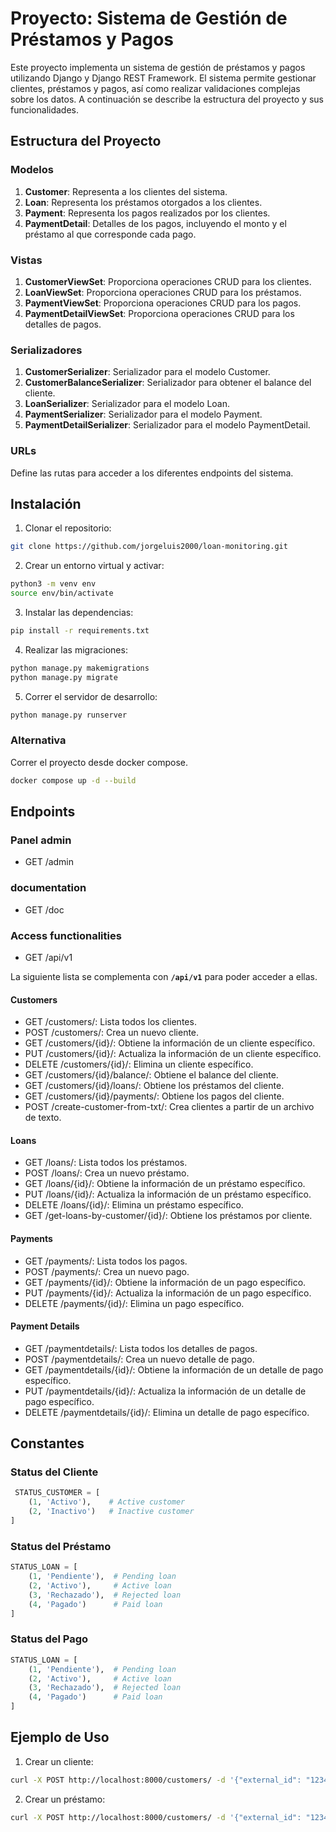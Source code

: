 # Proyecto: Sistema de Gestión de Préstamos y Pagos

Este proyecto implementa un sistema de gestión de préstamos y pagos utilizando Django y Django REST Framework. El sistema permite gestionar clientes, préstamos y pagos, así como realizar validaciones complejas sobre los datos. A continuación se describe la estructura del proyecto y sus funcionalidades.

## Estructura del Proyecto

### Modelos

1. **Customer**: Representa a los clientes del sistema.
2. **Loan**: Representa los préstamos otorgados a los clientes.
3. **Payment**: Representa los pagos realizados por los clientes.
4. **PaymentDetail**: Detalles de los pagos, incluyendo el monto y el préstamo al que corresponde cada pago.

### Vistas

1. **CustomerViewSet**: Proporciona operaciones CRUD para los clientes.
2. **LoanViewSet**: Proporciona operaciones CRUD para los préstamos.
3. **PaymentViewSet**: Proporciona operaciones CRUD para los pagos.
4. **PaymentDetailViewSet**: Proporciona operaciones CRUD para los detalles de pagos.

### Serializadores

1. **CustomerSerializer**: Serializador para el modelo Customer.
2. **CustomerBalanceSerializer**: Serializador para obtener el balance del cliente.
3. **LoanSerializer**: Serializador para el modelo Loan.
4. **PaymentSerializer**: Serializador para el modelo Payment.
5. **PaymentDetailSerializer**: Serializador para el modelo PaymentDetail.

### URLs

Define las rutas para acceder a los diferentes endpoints del sistema.

## Instalación

1. Clonar el repositorio:

```bash
git clone https://github.com/jorgeluis2000/loan-monitoring.git
```

2. Crear un entorno virtual y activar:
```bash
python3 -m venv env
source env/bin/activate
```

3. Instalar las dependencias:

```bash
pip install -r requirements.txt
```

4. Realizar las migraciones:

```bash
python manage.py makemigrations
python manage.py migrate
```

5. Correr el servidor de desarrollo:

```bash
python manage.py runserver
```

### Alternativa

Correr el proyecto desde docker compose.

```bash
docker compose up -d --build
```

## Endpoints

### Panel admin

 - GET /admin

### documentation

 - GET /doc

### Access functionalities

 - GET /api/v1

La siguiente lista se complementa con **`/api/v1`** para poder acceder a ellas.

#### Customers
 - GET /customers/: Lista todos los clientes.
 - POST /customers/: Crea un nuevo cliente.
 - GET /customers/{id}/: Obtiene la información de un cliente específico.
 - PUT /customers/{id}/: Actualiza la información de un cliente específico.
 - DELETE /customers/{id}/: Elimina un cliente específico.
 - GET /customers/{id}/balance/: Obtiene el balance del cliente.
 - GET /customers/{id}/loans/: Obtiene los préstamos del cliente.
 - GET /customers/{id}/payments/: Obtiene los pagos del cliente.
 - POST /create-customer-from-txt/: Crea clientes a partir de un archivo de texto.
#### Loans
 - GET /loans/: Lista todos los préstamos.
 - POST /loans/: Crea un nuevo préstamo.
 - GET /loans/{id}/: Obtiene la información de un préstamo específico.
 - PUT /loans/{id}/: Actualiza la información de un préstamo específico.
 - DELETE /loans/{id}/: Elimina un préstamo específico.
 - GET /get-loans-by-customer/{id}/: Obtiene los préstamos por cliente.
#### Payments
 - GET /payments/: Lista todos los pagos.
 - POST /payments/: Crea un nuevo pago.
 - GET /payments/{id}/: Obtiene la información de un pago específico.
 - PUT /payments/{id}/: Actualiza la información de un pago específico.
 - DELETE /payments/{id}/: Elimina un pago específico.
#### Payment Details
 - GET /paymentdetails/: Lista todos los detalles de pagos.
 - POST /paymentdetails/: Crea un nuevo detalle de pago.
 - GET /paymentdetails/{id}/: Obtiene la información de un detalle de pago específico.
 - PUT /paymentdetails/{id}/: Actualiza la información de un detalle de pago específico.
 - DELETE /paymentdetails/{id}/: Elimina un detalle de pago específico.

## Constantes

### Status del Cliente

```python
 STATUS_CUSTOMER = [
    (1, 'Activo'),    # Active customer
    (2, 'Inactivo')   # Inactive customer
]
```

### Status del Préstamo

```python
STATUS_LOAN = [
    (1, 'Pendiente'),  # Pending loan
    (2, 'Activo'),     # Active loan
    (3, 'Rechazado'),  # Rejected loan
    (4, 'Pagado')      # Paid loan
]
```

### Status del Pago

```python
STATUS_LOAN = [
    (1, 'Pendiente'),  # Pending loan
    (2, 'Activo'),     # Active loan
    (3, 'Rechazado'),  # Rejected loan
    (4, 'Pagado')      # Paid loan
]
```

## Ejemplo de Uso

1. Crear un cliente:

```bash
curl -X POST http://localhost:8000/customers/ -d '{"external_id": "12345", "score": 750}'
```

2. Crear un préstamo:

```bash
curl -X POST http://localhost:8000/customers/ -d '{"external_id": "12345", "customer_id": "<customer_id>", "maximum_payment_date": "datetime","amount": 100}'
```
